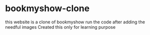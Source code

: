 # bookmyshow-clone
 this website is a clone of bookmyshow
 run the code after adding the needful images
 Created  this only for learning purpose
